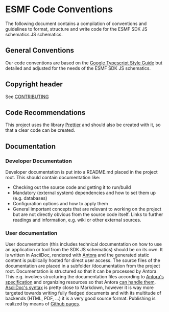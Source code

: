 # ESMF Code Conventions
The following document contains a compilation of conventions and guidelines to format, structure and
write code for the ESMF SDK JS schematics JS schematics.

## General Conventions

Our code conventions are based on the [Google Typescript Style Guide](https://google.github.io/styleguide/tsguide.html)
but
detailed and adjusted for the needs of the ESMF SDK JS schematics.

## Copyright header
See [CONTRIBUTING](CONTRIBUTING.md)

## Code Recommendations

This project uses the library [Prettier](https://www.npmjs.com/package/prettier) and should also be created with it, so
that a clear code can be created.

## Documentation

### Developer Documentation
Developer documentation is put into a README.md placed in the project root. This should contain documentation like:
* Checking out the source code and getting it to run/build
* Mandatory (external system) dependencies and how to set them up (e.g. databases)
* Configuration options and how to apply them
* General important concepts that are relevant to working on the project but are not directly obvious from the source code
  itself. Links to further readings and information, e.g. wiki or other external sources.

### User documentation
User documentation (this includes technical documentation on how to use an application or tool from the SDK JS schematics) should be on
its own.
It is written in AsciiDoc, rendered with [Antora](https://antora.org) and the generated static content is
publically hosted for direct user access.
The source files of the documentation are placed in a subfolder /documentation from the project root.
Documentation is structured so that it can be processed by Antora. This e.g. involves structuring the documentation files
according to [Antora's specification](https://docs.antora.org/antora/2.3/organize-content-files/) and organizing resources
so that Antora [can handle them](https://docs.antora.org/antora/2.3/page/resource-id/).
[AsciiDoc's syntax](https://docs.antora.org/antora/2.3/asciidoc/asciidoc/) is pretty close to Markdown, however it is
way more targeted towards writing fully fledged documents and with its multitude of backends (HTML, PDF, ...) it is a
very good source format.
Publishing is realized by means of [Github pages](https://docs.antora.org/antora/2.3/publish-to-github-pages/).

